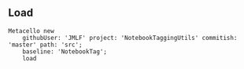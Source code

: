 ## Load 

```smalltalk
Metacello new
    githubUser: 'JMLF' project: 'NotebookTaggingUtils' commitish: 'master' path: 'src';
    baseline: 'NotebookTag';
    load
```
